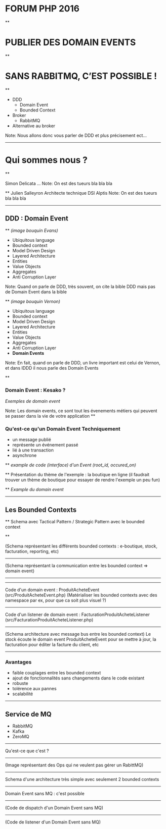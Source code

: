 # FORUM PHP 2016
**
# PUBLIER DES DOMAIN EVENTS 

**

# SANS RABBITMQ, C’EST POSSIBLE !

**

- DDD
  - Domain Event
  - Bounded Context
- Broker
  - RabbitMQ
- Alternative au broker

Note: Nous allons donc vous parler de DDD et plus précisement ect...

***
# Qui sommes nous ?

**

Simon Delicata
...
Note: On est des tueurs bla bla bla

**
Julien Salleyron
Architecte technique DSI Alptis
Note: On est des tueurs bla bla bla

***
## DDD : Domain Event

** 
*(image bouquin Evans)*
* Ubiquitous language
* Bounded context
* Model Driven Design
* Layered Architecture
* Entities
* Value Objects
* Aggregates
* Anti Corruption Layer


Note: Quand on parle de DDD, très souvent, on cite la bible DDD mais pas de
Domain Event dans la bible

**
*(image bouquin Vernon)*
* Ubiquitous language
* Bounded context
* Model Driven Design
* Layered Architecture
* Entities
* Value Objects
* Aggregates
* Anti Corruption Layer
* **Domain Events**

Note: En fait, quand on parle de DDD, un livre important est celui de Vernon,
et dans IDDD il nous parle des Domain Events

**
### Domain Event : Kesako ?

*Exemples de domain event*

Note: Les domain events, ce sont tout les évenements métiers qui peuvent se
passer dans la vie de votre application
**

### Qu'est-ce qu'un Domain Event Techniquement
* un message publié
* représente un événement passé
* lié à une transaction
* asynchrone

**
*example de code (interface) d'un Event (root_id, occured_on)*

**
Présentation du thème de l'exemple : la boutique en ligne
(il faudrait trouver un thème de boutique pour essayer de rendre l'exemple un peu fun)

**
*Example du domain event*

***
## Les Bounded Contexts

**
Schema avec Tactical Pattern / Strategic Pattern avec le bounded context

**

(Schema représentant les différents bounded contexts : e-boutique, stock, facturation, reporting, etc)

***
(Schema représentant la communication entre les bounded context => domain event)

***

***
Code d'un domain event : ProduitAcheteEvent
(src/ProduitAcheteEvent.php)
(Matérialiser les bounded contexts avec des namespace par ex, pour que ca soit plus visuel ?)

***
Code d'un listener de domain event : FacturationProduitAcheteListener
(src/FacturationProduitAcheteListener.php)

***
(Schema architecture avec message bus entre les bounded context)
Le stock écoute le domain event ProduitAcheteEvent pour se mettre à jour, la facturation pour éditer la facture du client, etc

***
### Avantages
* faible couplages entre les bounded context
* ajout de fonctionnalités sans changements dans le code existant
* robuste
* tolérence aux pannes
* scalabilité 

***

## Service de MQ
* RabbitMQ
* Kafka
* ZeroMQ

***
Qu'est-ce que c'est ?

***
(Image représentant des Ops qui ne veulent pas gérer un RabittMQ)

***
Schema d'une architecture très simple avec seulement 2 bounded contexts

***
Domain Event sans MQ : c'est possible

***
(Code de dispatch d'un Domain Event sans MQ)

***
(Code de listener d'un Domain Event sans MQ)
